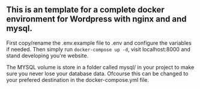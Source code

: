 This is an template for a complete docker environment for Wordpress with nginx and and mysql.
----------------------------------------------------------------------------------------------
First copy/rename the .env.example file to .env and configure the variables if needed.
Then simply run ``` docker-compose up -d ```, visit localhost:8000 and stand developing you're website.

The MYSQL volume is store in a folder called mysql/ in your project to make sure you never lose your database data. Ofcourse this can be changed to your prefered destination in the docker-compose.yml file.

